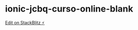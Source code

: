 # ionic-jcbq-curso-online-blank

[Edit on StackBlitz ⚡️](https://stackblitz.com/edit/ionic-jcbq-curso-online-blank)